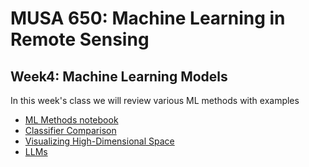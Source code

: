 # MUSA 650: Machine Learning in Remote Sensing

## Week4: Machine Learning Models

In this week's class we will review various ML methods with examples

- [ML Methods notebook](ml_methods.ipynb)
- [Classifier Comparison](ml_ClassifierComparison.ipynb)
- [Visualizing High-Dimensional Space](https://www.youtube.com/watch?v=wvsE8jm1GzE)
- [LLMs](https://www.youtube.com/watch?v=wjZofJX0v4M)


